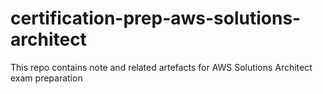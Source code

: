 # certification-prep-aws-solutions-architect
This repo contains note and related artefacts for AWS Solutions Architect exam preparation
